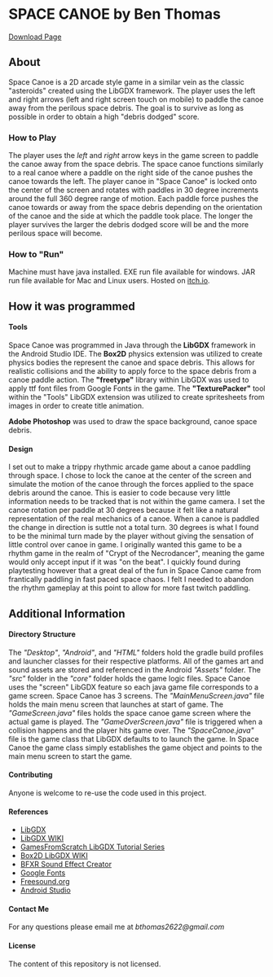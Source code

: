 # **SPACE CANOE** by Ben Thomas
[Download Page](https://freebrunch.itch.io/space-canoe)

## **About**

Space Canoe is a 2D arcade style game in a similar vein as the classic "asteroids" created using the LibGDX framework. The player uses the left and right arrows (left and right screen touch on mobile) to paddle the canoe away from the perilous space debris. The goal is to survive as long as possible in order to obtain a high "debris dodged" score. 


### How to Play 

The player uses the *left* and *right* arrow keys in the game screen to paddle the canoe away from the space debris. The space canoe functions similarly to a real canoe where a paddle on the right side of the canoe pushes the canoe towards the left. The player canoe in "Space Canoe" is locked onto the center of the screen and rotates with paddles in 30 degree increments around the full 360 degree range of motion. Each paddle force pushes the canoe towards or away from the space debris depending on the orientation of the canoe and the side at which the paddle took place. The longer the player survives the larger the debris dodged score will be and the more perilous space will become. 

### How to "Run"

Machine must have java installed. EXE run file available for windows. JAR run file available for Mac and Linux users. Hosted on [itch.io](https://freebrunch.itch.io/space-canoe).

## How it was programmed

#### Tools
Space Canoe was programmed in Java through the **LibGDX** framework in the Android Studio IDE. The **Box2D** physics extension was utilized to create physics bodies the represent the canoe and space debris. This allows for realistic collisions and the ability to apply force to the space debris from a canoe paddle action. The **"freetype"** library within LibGDX was used to apply ttf font files from Google Fonts in the game. The **"TexturePacker"** tool within the "Tools" LibGDX extension was utilized to create spritesheets from images in order to create title animation. 

**Adobe Photoshop** was used to draw the space background, canoe space debris. 

#### Design
I set out to make a trippy rhythmic arcade game about a canoe paddling through space. I chose to lock the canoe at the center of the screen and simulate the motion of the canoe through the forces applied to the space debris around the canoe. This is easier to code because very little information needs to be tracked that is not within the game camera. I set the canoe rotation per paddle at 30 degrees because it felt like a natural representation of the real mechanics of a canoe. When a canoe is paddled the change in direction is suttle not a total turn. 30 degrees is what I found to be the minimal turn made by the player without giving the sensation of little control over canoe in game. I originally wanted this game to be a rhythm game in the realm of "Crypt of the Necrodancer", meaning the game would only accept input if it was "on the beat". I quickly found during playtesting however that a great deal of the fun in Space Canoe came from frantically paddling in fast paced space chaos. I felt I needed to abandon the rhythm gameplay at this point to allow for more fast twitch paddling. 

## Additional Information

#### Directory Structure

The *"Desktop"*, *"Android"*, and *"HTML"* folders hold the gradle build profiles and launcher classes for their respective platforms. All of the games art and sound assets are stored and referenced in the Android *"Assets"* folder. The *"src"* folder in the *"core"* folder holds the game logic files. Space Canoe uses the "screen" LibGDX feature so each java game file corresponds to a game screen. Space Canoe has 3 screens. The *"MainMenuScreen.java"* file holds the main menu screen that launches at start of game. The *"GameScreen.java"* files holds the space canoe game screen where the actual game is played. The *"GameOverScreen.java"* file is triggered when a collision happens and the player hits game over. The *"SpaceCanoe.java"* file is the game class that LibGDX defaults to to launch the game. In Space Canoe the game class simply establishes the game object and points to the main menu screen to start the game. 

#### Contributing

Anyone is welcome to re-use the code used in this project.

#### References

* [LibGDX](https://libgdx.badlogicgames.com/)
* [LibGDX WIKI](https://github.com/libgdx/libgdx/wiki)
* [GamesFromScratch LibGDX Tutorial Series](http://www.gamefromscratch.com/page/LibGDX-Tutorial-series.aspx)
* [Box2D LibGDX WIKI](https://github.com/libgdx/libgdx/wiki/Box2d)
* [BFXR Sound Effect Creator](http://www.bfxr.net/)
* [Google Fonts](https://fonts.google.com/)
* [Freesound.org](http://freesound.org/)
* [Android Studio](https://developer.android.com/studio/index.html)

#### Contact Me

For any questions please email me at _bthomas2622@gmail.com_

#### License

The content of this repository is not licensed. 